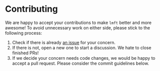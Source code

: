 # Contributing

We are happy to accept your contributions to make `lmft` better and more awesome! To avoid unnecessary work on either
side, please stick to the following process:

1. Check if there is already [an issue](https://github.com/shibing624/lmft/issues) for your concern.
2. If there is not, open a new one to start a discussion. We hate to close finished PRs!
3. If we decide your concern needs code changes, we would be happy to accept a pull request. Please consider the
commit guidelines below.